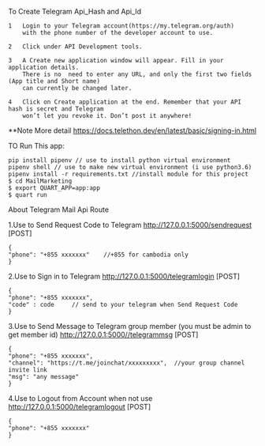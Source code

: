 To Create Telegram Api_Hash and Api_Id

    1   Login to your Telegram account(https://my.telegram.org/auth)
        with the phone number of the developer account to use.

    2   Click under API Development tools.

    3   A Create new application window will appear. Fill in your application details.
        There is no  need to enter any URL, and only the first two fields (App title and Short name)
        can currently be changed later.

    4   Click on Create application at the end. Remember that your API hash is secret and Telegram
        won’t let you revoke it. Don’t post it anywhere!

**Note
    More detail  https://docs.telethon.dev/en/latest/basic/signing-in.html


TO Run This app:

    pip install pipenv // use to install python virtual environment
    pipenv shell // use to make new virtual environment (i use python3.6)
    pipenv install -r requirements.txt //install module for this project
    $ cd MailMarketing
    $ export QUART_APP=app:app
    $ quart run


About Telegram Mail Api Route

1.Use to Send Request Code to Telegram
    http://127.0.0.1:5000/sendrequest  [POST]

    {
	"phone": "+855 xxxxxxx"    //+855 for cambodia only
    }

2.Use to Sign in to Telegram
    http://127.0.0.1:5000/telegramlogin  [POST]

    {
	"phone": "+855 xxxxxxx",
	"code" : code     // send to your telegram when Send Request Code
    }

3.Use to Send Message to Telegram group member (you must be admin to get member id)
    http://127.0.0.1:5000//telegrammsg  [POST]

    {
	"phone": "+855 xxxxxxx",
	"channel": "https://t.me/joinchat/xxxxxxxxx",  //your group channel invite link
	"msg": "any message"
    }

4.Use to Logout from Account when not use
    http://127.0.0.1:5000/telegramlogout   [POST]

    {
	"phone": "+855 xxxxxxx"
    }
